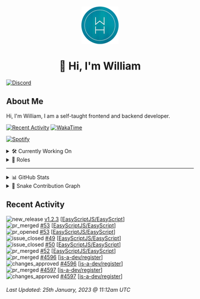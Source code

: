 <p align="center">
  <a href="https://wdh.gg">
    <img src="https://raw.githubusercontent.com/WilliamDavidHarrison/WilliamDavidHarrison/main/assets/logo.png" height="100" width="100">
  </a>
</p>

<h1 align="center">👋 Hi, I'm William</h1>

[![Discord](https://lanyard.cnrad.dev/api/853158265466257448)](https://wdh.gg/discord/account)

## About Me
Hi, I'm William, I am a self-taught frontend and backend developer.

[![Recent Activity](https://img.shields.io/badge/-Recent%20Activity-333333?style=for-the-badge&logo=github)](https://wdh.gg/activity)
[![WakaTime](https://wakatime.com/badge/user/817e29c1-e1ac-4adc-936b-37bfa447c165.svg?style=for-the-badge)](https://wdh.gg/wakatime)

[![Spotify](https://spotify-github-profile.vercel.app/api/view?uid=4kteqc82me1u1vxevzly2azqs&cover_image=true&theme=novatorem&show_offline=false&background_color=121212&bar_color=53b14f&bar_color_cover=false)](https://wdh.gg/spotify)

<details>
  <summary>🛠️ Currently Working On</summary>
  <br>

  [![Easy Script](https://img.shields.io/badge/-Easy%20Script-333333?style=for-the-badge)](https://wdh.gg/easyscript)

</details>

<details>
  <summary>💼 Roles</summary>
  <br>

  [![Future Focus Accounting](https://img.shields.io/badge/Future%20Focus%20Accounting-Developer-222222?style=for-the-badge)](https://wdh.gg/ffa/github)

  [![Open Domains](https://img.shields.io/badge/Open%20Domains-Maintainer-222222?style=for-the-badge)](https://wdh.gg/od)

  [![is-a.dev](https://img.shields.io/badge/is--a.dev-Maintainer-222222?style=for-the-badge)](https://wdh.gg/is-a-dev)

  [![is-a-good.dev](https://img.shields.io/badge/is--a--good.dev-Helper-222222?style=for-the-badge)](https://wdh.gg/is-a-good-dev)

</details>

---

<details>
  <summary>📊 GitHub Stats</summary>
  <br>

  ![GitHub Stats](https://github-readme-stats.vercel.app/api?username=williamdavidharrison&theme=algolia&show_icons=true&border_radius=8&count_private=true&include_all_commits=true)

  ![Top Languages](https://github-readme-stats.vercel.app/api/top-langs/?username=williamdavidharrison&theme=algolia&layout=compact&border_radius=8)

  ![GitHub Streak](https://streak-stats.demolab.com/?user=WilliamDavidHarrison&theme=dark)

</details>

<details>
  <summary>🐍 Snake Contribution Graph</summary>
  <br>

  ![Snake](https://github.com/WilliamDavidHarrison/WilliamDavidHarrison/blob/output/github-contribution-grid-snake.svg)

</details>

## Recent Activity

<!--RECENT_ACTIVITY:start-->
![new_release](https://cdn.jsdelivr.net/gh/Readme-Workflows/Readme-Icons@main/icons/octicons/Release.svg) [v1.2.3](https://github.com/EasyScriptJS/EasyScript/releases/tag/v1.2.3) [[EasyScriptJS/EasyScript](https://github.com/EasyScriptJS/EasyScript)]<br>
![pr_merged](https://cdn.jsdelivr.net/gh/Readme-Workflows/Readme-Icons@main/icons/octicons/PullRequestMerged.svg) [#53](https://github.com/EasyScriptJS/EasyScript/pull/53) [[EasyScriptJS/EasyScript](https://github.com/EasyScriptJS/EasyScript)]<br>
![pr_opened](https://cdn.jsdelivr.net/gh/Readme-Workflows/Readme-Icons@main/icons/octicons/PullRequestOpened.svg) [#53](https://github.com/EasyScriptJS/EasyScript/pull/53) [[EasyScriptJS/EasyScript](https://github.com/EasyScriptJS/EasyScript)]<br>
![issue_closed](https://cdn.jsdelivr.net/gh/Readme-Workflows/Readme-Icons@main/icons/octicons/IssueClosed.svg) [#49](https://github.com/EasyScriptJS/EasyScript/issues/49) [[EasyScriptJS/EasyScript](https://github.com/EasyScriptJS/EasyScript)]<br>
![issue_closed](https://cdn.jsdelivr.net/gh/Readme-Workflows/Readme-Icons@main/icons/octicons/IssueClosed.svg) [#50](https://github.com/EasyScriptJS/EasyScript/issues/50) [[EasyScriptJS/EasyScript](https://github.com/EasyScriptJS/EasyScript)]<br>
![pr_merged](https://cdn.jsdelivr.net/gh/Readme-Workflows/Readme-Icons@main/icons/octicons/PullRequestMerged.svg) [#52](https://github.com/EasyScriptJS/EasyScript/pull/52) [[EasyScriptJS/EasyScript](https://github.com/EasyScriptJS/EasyScript)]<br>
![pr_merged](https://cdn.jsdelivr.net/gh/Readme-Workflows/Readme-Icons@main/icons/octicons/PullRequestMerged.svg) [#4596](https://github.com/is-a-dev/register/pull/4596) [[is-a-dev/register](https://github.com/is-a-dev/register)]<br>
![changes_approved](https://cdn.jsdelivr.net/gh/Readme-Workflows/Readme-Icons@main/icons/octicons/ApprovedChanges.svg) [#4596](https://github.com/is-a-dev/register/pull/4596#pullrequestreview-1268935399) [[is-a-dev/register](https://github.com/is-a-dev/register)]<br>
![pr_merged](https://cdn.jsdelivr.net/gh/Readme-Workflows/Readme-Icons@main/icons/octicons/PullRequestMerged.svg) [#4597](https://github.com/is-a-dev/register/pull/4597) [[is-a-dev/register](https://github.com/is-a-dev/register)]<br>
![changes_approved](https://cdn.jsdelivr.net/gh/Readme-Workflows/Readme-Icons@main/icons/octicons/ApprovedChanges.svg) [#4597](https://github.com/is-a-dev/register/pull/4597#pullrequestreview-1268933644) [[is-a-dev/register](https://github.com/is-a-dev/register)]<br>
<!--RECENT_ACTIVITY:end-->

<!--RECENT_ACTIVITY:last_update-->
###### Last Updated: 25th January, 2023 @ 11:12am UTC
<!--RECENT_ACTIVITY:last_update_end-->
